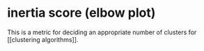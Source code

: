 # inertia score (elbow plot)

This is a metric for deciding an appropriate number of clusters for [[clustering algorithms]].